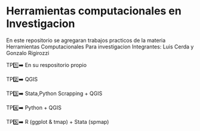 # Herramientas computacionales en Investigacion
En este repositorio se agregaran trabajos practicos de la materia Herramientas Computacionales Para investigacion
Integrantes: Luis Cerda y Gonzalo Rigirozzi

TP:one::arrow_right: En su respositorio propio

TP:two::arrow_right: QGIS

TP:three::arrow_right: Stata,Python Scrapping + QGIS

TP:four::arrow_right: Python + QGIS

TP:five::arrow_right: R (ggplot & tmap) + Stata (spmap)
